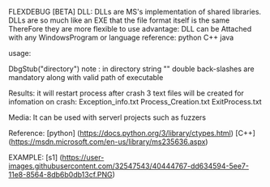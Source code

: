 

FLEXDEBUG [BETA] DLL: DLLs are MS's implementation of shared libraries. 
DLLs are so much like an EXE that the file format itself is the same
ThereFore they are more flexible to use advantage: DLL can be Attached with any WindowsProgram or
language reference: python C++ java

usage:

DbgStub("directory") note : in directory string "\" double back-slashes are mandatory along with valid path of executable

Results: it will restart process after crash 3 text files will be created for
infomation on crash: 
Exception_info.txt Process_Creation.txt ExitProcess.txt

Media: 
It can be used with serverl projects such as fuzzers

Reference:
[python] (https://docs.python.org/3/library/ctypes.html)
[C++] (https://msdn.microsoft.com/en-us/library/ms235636.aspx)



EXAMPLE:
[s1] (https://user-images.githubusercontent.com/32547543/40444767-dd634594-5ee7-11e8-8564-8db6b0db13cf.PNG)
